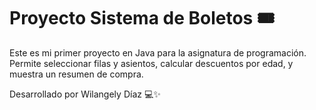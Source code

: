 # Proyecto Sistema de Boletos 🎟️

Este es mi primer proyecto en Java para la asignatura de programación. Permite seleccionar filas y asientos, calcular descuentos por edad, y muestra un resumen de compra.

Desarrollado por Wilangely Díaz 💻✨
